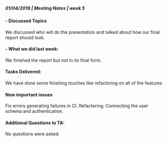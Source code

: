 ##### **01/04/2019  | Meeting Notes |  week 5**

#### - Discussed Topics
We discussed who will do the presentation and talked about how our final report should look.
#### - What we did last week:
We finished the report but not in its final form.
#### Tasks Delivered:
We have done some finishing touches like refactoring on all of the features 
#### New important issues
Fix errors generating failures in CI.
Refactoring.
Connecting the user schema and authentication.

#### Additional Questions to TA: 
No questions were asked.